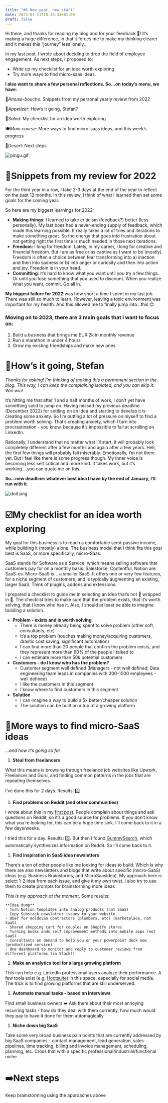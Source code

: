 ```yaml
---
title: "#6 New year, new start"
date: 2023-01-11T18:38:31+01:00
draft: false
---
```


Hi there, and thanks for reading my blog and for your feedback 💚! It’s making a huge difference, in that it forces me to make my thinking clearer and it makes this “journey” less lonely.

In my last post, I wrote about deciding to drop the field of employee engagement. As next steps, I proposed to:

- Write up my checklist for an idea worth exploring
- Try more ways to find micro-saas ideas.

**I also want to share a few personal reflections. So...on today’s menu, we have**:

🐸*Amuse-bouche:* Snippets from my personal yearly review from 2022

🦐*Appetizer*: How’s it going, Stefan?

🥗*Salad*: My checklist for an idea worth exploring

🍽️*Main course*: More ways to find micro-saas ideas, and this week’s progress

🍨*Desert*: Next steps

![pingu.gif](/newyear2023/pingu.gif#center)

# 🎇Snippets from my review for 2022

For the third year in a row, I take 2-3 days at the end of the year to reflect on the past 12 months. In this review, I think of what I learned then set some goals for the coming year. 

So here are my biggest learnings for 2022:

- **Making things**: I learned to take criticism (feedback?) better (less personally). My last boss had a never-ending supply of feedback, which made this learning possible. It really takes a lot of tries and iterations to make something great. So the energy that goes into frustration about not getting right the first time is much needed in those next iterations.
- **Freedom:** I long for freedom. Lately, in my career, I long for creative and financial freedom. But I am as free or as captive as I want to be (mostly). Freedom is often a choice between fear transforming into a) inaction and then into sadness or b) into anger or curiosity and then into action and joy. Freedom is in your head.
- **Committing**: It’s hard to know what you want until you try a few things. Or until you lose something that you used to discount. When you realize what you want, commit. Go all in.

**My biggest failure for 2022** was how short a time I spent in my last job. There was still so much to learn. However, leaving a toxic environment was important for my health. And this allowed me to finally jump into…this 😊

### Moving on to 2023, there are 3 main goals that I want to focus on:

1. Build a business that brings me EUR 2k in monthly revenue
2. Run a marathon in under 4 hours 
3. Grow my existing friendships and make new ones 

# 🤗How’s it going, Stefan

*Thanks for asking! I’m thinking of making this a permanent section in the blog. This way, I can keep the complaining isolated, and you can skip it. Win win!* 

It’s hitting me that after 1 and a half months of work, I don’t yet have something solid to jump on. Having missed my previous deadline (December 2022) for settling on an idea and starting to develop it is creating some anxiety. So I’m putting a lot of pressure on myself to find a problem worth solving. That’s creating anxiety, which I turn into procrastination - you know, because it’s impossible to fail at scrolling on LinkedIn. 

Rationally, I understand that no matter what I’ll start, it will probably look completely different after a few months and again after a few years. Hell, the first few things will probably fail miserably. Emotionally, I’m not there yet. But I feel like there is some progress though. My inner voice is becoming less self critical and more kind. It takes work, but it’s working….you can quote me on this.

**So…new deadline: whatever best idea I have by the end of January, I’ll run with it.**

![doit.png](/newyear2023/doit.png#center)

# ☑️My checklist for an idea worth exploring

My goal for this business is to reach a comfortable semi-passive income, while building it (mostly) alone. The business model that I think fits this goal best is SaaS, or more specifically, micro-Saas. 

SaaS stands for Software as a Service, which means selling software that customers pay for on a monthly basis. Salesforce, Contentful, Notion are SaaS-es. Micro-SaaS is… a smaller SaaS. It offers one or very few features, for a niche segment of customers, and is typically augmenting an existing, larger SaaS. Think of plugins, addons and extensions.   

I prepared a checklist to guide me in selecting an idea that’s not 💩 wrapped in 🍬. The checklist tries to make sure that the problem exists, that it’s worth solving, that I know who has it. Also, I should at least be able to imagine building a solution.

- **Problem - exists and is worth solving**
    - There is money already being spent to solve problem (other soft, consultants, etc)
    - It’s a top problem (touches making money/acquiring customers, drastic cost saving, significant automation)
    - I can find more than 20 people that confirm the problem exists, and they represent more than 60% of the people I talked to
    - I can estimate more than 50k potential customers
- **Customers - do I know who has the problem?**
    - Customer segment well defined (Managers - not well defined; Data engineering team leads in companies with 200-1000 employees - well defined)
    - I like the customers in this segment
    - I know where to find customers in this segment
- **Solution**
    - I can imagine a way to build a 5x better/cheaper solution
    - The solution can be built on a top of a growing platform

# 🤯More ways to find micro-SaaS ideas

*…and how it’s going so far*

1. **Steal from freelancers**

What this means is browsing through freelance job websites like Upwork, Freelancer and Guru, and finding common patterns in the jobs that are repeating themselves. 

I’ve done this for 2 days. Results: 0️⃣

1. **Find problems on Reddit (and other communities)** 

I wrote about this in my [first post](http://www.scortescu.com/posts/bip/). People complain about things and ask questions on Reddit, so it’s a good source for problems. If you don’t know what you’re looking for, this can be a huge time sink. I’ll come back to it in a few days/weeks. 

I tried this for a day. Results: 0️⃣. But then I found [GummySearch](https://www.notion.so/Meetup-0a40291eb1444097b2b9869ac63c3a7b), which automatically synthesizes information on Reddit. So I’ll come back to it.

1. **Find inspiration in SaaS idea newsletters**

There’s a ton of other people like me looking for ideas to build. Which is why there are also newsletters and blogs that write about specific (micro-SaaS) ideas (e.g. Business Brainstorms, and MicroSaasIdea). My approach here is select 1-2 idea from each issue, and give it my own twist. I also try to use them to create prompts for brainstorming more ideas

*This is my approach at the moment*. Some results:

```
**Idea dump**
- Turn Notion templates into analog products (not SaaS)
- Copy Substack newsletter issues to your website
- Uber for moldovan contractors (plumbers, etc) (marketplace, not SaaS)
- Shared shopping cart for couples on Shopify stores
- Turning books ands self improvement methods into mobile apps (not SaaS)
- Consultants on demand to help you on your powerpoint deck now (productized service)
- One dashboard to monitor and reply to customer reviews from different platforms (in Slack?)
```

1. **Make an analytics tool for a large growing platform**

This can help e.g. LinkedIn professional users analyze their performance. A few tools exist (e.g. [Hootsuite](https://www.notion.so/Idea-generation-experiments-70621ca73ad44e749f9874558056cfdb)) in this space, especially for social media. The trick is to find growing platforms that are still underserved. 

1. **Automate manual tasks - based on interviews**

Find small business owners ➡️ Ask them about their most annoying recurring tasks - how do they deal with them currently, how much would they pay to have it done for them automagically

1. **Niche down big SaaS**

Take some very broad business pain points that are currently addressed by big SaaS companies - contact management, lead generation, sales pipelines, time tracking, billing and invoice management, scheduling, planning, etc. Cross that with a specific professional/industrial/functional niche.

# ➡️Next steps
Keep brainstorming using the approaches above
